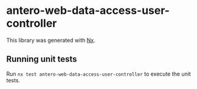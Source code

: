 # antero-web-data-access-user-controller

This library was generated with [Nx](https://nx.dev).

## Running unit tests

Run `nx test antero-web-data-access-user-controller` to execute the unit tests.
